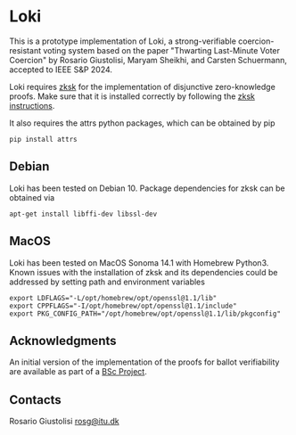 # Loki
This is a prototype implementation of Loki, a strong-verifiable coercion-resistant voting system based on the paper "Thwarting Last-Minute Voter Coercion" by Rosario Giustolisi, Maryam Sheikhi, and Carsten Schuermann, accepted to IEEE S&P 2024.

Loki requires [zksk](https://github.com/spring-epfl/zksk) for the implementation of disjunctive zero-knowledge proofs. Make sure that it is installed correctly by following the [zksk instructions](https://github.com/spring-epfl/zksk#getting-started).

It also requires the attrs python packages, which can be obtained by pip
```
pip install attrs
```

## Debian
Loki has been tested on Debian 10. Package dependencies for zksk can be obtained via 
```
apt-get install libffi-dev libssl-dev
```

## MacOS

Loki has been tested on MacOS Sonoma 14.1 with Homebrew Python3. Known issues with the installation of zksk and its dependencies could be addressed by setting path and environment variables 
```
export LDFLAGS="-L/opt/homebrew/opt/openssl@1.1/lib"
export CPPFLAGS="-I/opt/homebrew/opt/openssl@1.1/include"
export PKG_CONFIG_PATH="/opt/homebrew/opt/openssl@1.1/lib/pkgconfig"

```

## Acknowledgments
An initial version of the implementation of the proofs for ballot verifiability are available as part of a [BSc Project](https://github.com/Myssenberg/BScProject).

## Contacts
Rosario Giustolisi <rosg@itu.dk>
